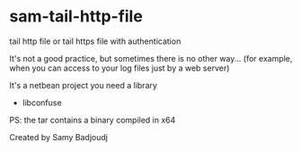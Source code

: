 sam-tail-http-file
==================

tail http file or tail https file with authentication

It's not a good practice, but sometimes there is no other way... (for example, when you can access to your log files just by a web server)

It's a netbean project you need a library

- libconfuse 


PS: the tar contains a binary compiled in x64 

Created by Samy Badjoudj
